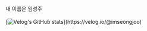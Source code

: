 내 이름은 임성주</br></br>
[![Velog's GitHub stats](https://velog-readme-stats.vercel.app/api/badge?name=imseongjoo&nbsp;)](https://velog.io/@imseongjoo) 
